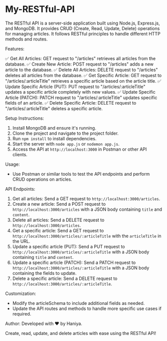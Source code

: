 # My-RESTful-API

The RESTful API is a server-side application built using Node.js, Express.js, and MongoDB. It provides CRUD (Create, Read, Update, Delete) operations for managing articles. It follows RESTful principles to handle different HTTP methods and routes.

Features:

✅ Get All Articles: GET request to "/articles" retrieves all articles from the database.
✅ Create New Article: POST request to "/articles" adds a new article to the database.
✅ Delete All Articles: DELETE request to "/articles" deletes all articles from the database.
✅ Get Specific Article: GET request to "/articles/:articleTitle" retrieves a specific article based on the article title.
✅ Update Specific Article (PUT): PUT request to "/articles/:articleTitle" updates a specific article completely with new values.
✅ Update Specific Article (PATCH): PATCH request to "/articles/:articleTitle" updates specific fields of an article.
✅ Delete Specific Article: DELETE request to "/articles/:articleTitle" deletes a specific article.

Setup Instructions:

1. Install MongoDB and ensure it's running.
2. Clone the project and navigate to the project folder.
3. Run `npm install` to install dependencies.
4. Start the server with `node app.js` or `nodemon app.js`.
5. Access the API at `http://localhost:3000` in Postman or other API clients.

Usage:

- Use Postman or similar tools to test the API endpoints and perform CRUD operations on articles.

API Endpoints:

1. Get all articles: Send a GET request to `http://localhost:3000/articles`.
2. Create a new article: Send a POST request to `http://localhost:3000/articles` with a JSON body containing `title` and `content`.
3. Delete all articles: Send a DELETE request to `http://localhost:3000/articles`.
4. Get a specific article: Send a GET request to `http://localhost:3000/articles/:articleTitle` with the `articleTitle` in the URL.
5. Update a specific article (PUT): Send a PUT request to `http://localhost:3000/articles/:articleTitle` with a JSON body containing `title` and `content`.
6. Update a specific article (PATCH): Send a PATCH request to `http://localhost:3000/articles/:articleTitle` with a JSON body containing the fields to update.
7. Delete a specific article: Send a DELETE request to `http://localhost:3000/articles/:articleTitle`.

Customization:

- Modify the articleSchema to include additional fields as needed.
- Update the API routes and methods to handle more specific use cases if required.

Author: Developed with ❤️ by Haniya.

Create, read, update, and delete articles with ease using the RESTful API!
